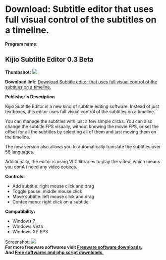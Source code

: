 # Download: Subtitle editor that uses full visual control of the subtitles on a timeline.

**Program name:**

## Kijio Subtitle Editor 0.3 Beta

  
**Thumbshot:** ![](http://www.freewarefiles.com/screenshot/submasterbeta_md.jpg)   
  
**Download link:** [Download Subtitle editor that uses full visual control of the subtitles on a timeline.](http://freesoftwares.boysofts.com/Kijio-Subtitle-Editor_program_57363.html)  
  


**Publisher's Description**  
  


Kijio Subtitle Editor is a new kind of subtitle editing software. Instead of just textboxes, this editor uses full visual control of the subtitles on a timeline. 

You can manage the subtitles with just a few simple clicks. You can also change the subtitle FPS visually, without knowing the movie FPS, or set the offset for all the subtitles by selecting all of them and just moving them on the timeline.

The new version also allows you to automatically translate the subtitles over 56 languages.

Additionally, the editor is using VLC libraries to play the video, which means you donA't need any video codecs. 

**Controls:**

  * Add subtitle: right mouse click and drag 
  * Toggle pause: middle mouse click 
  * Move subtitle: left mouse click and drag 
  * Contex menu: right click on a subtitle 

**Compatibility:**

  * Windows 7 
  * Windows Vista 
  * Windows XP SP3 

  
  
Screenshot: ![](http://www.freewarefiles.com/screenshot/submasterbeta.jpg)   
**For more freeware softwares visit [Freeware software downloads.](http://freesoftwares.boysofts.com/)**   
**And [Free softwares and php script downloads.](http://www.boysofts.com/)**
